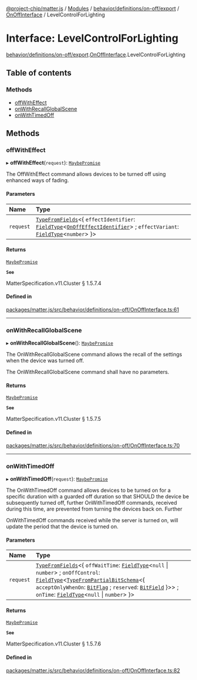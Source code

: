 [@project-chip/matter.js](../README.md) / [Modules](../modules.md) / [behavior/definitions/on-off/export](../modules/behavior_definitions_on_off_export.md) / [OnOffInterface](../modules/behavior_definitions_on_off_export.OnOffInterface.md) / LevelControlForLighting

# Interface: LevelControlForLighting

[behavior/definitions/on-off/export](../modules/behavior_definitions_on_off_export.md).[OnOffInterface](../modules/behavior_definitions_on_off_export.OnOffInterface.md).LevelControlForLighting

## Table of contents

### Methods

- [offWithEffect](behavior_definitions_on_off_export.OnOffInterface.LevelControlForLighting.md#offwitheffect)
- [onWithRecallGlobalScene](behavior_definitions_on_off_export.OnOffInterface.LevelControlForLighting.md#onwithrecallglobalscene)
- [onWithTimedOff](behavior_definitions_on_off_export.OnOffInterface.LevelControlForLighting.md#onwithtimedoff)

## Methods

### offWithEffect

▸ **offWithEffect**(`request`): [`MaybePromise`](../modules/util_export.md#maybepromise)

The OffWithEffect command allows devices to be turned off using enhanced ways of fading.

#### Parameters

| Name | Type |
| :------ | :------ |
| `request` | [`TypeFromFields`](../modules/tlv_export.md#typefromfields)\<\{ `effectIdentifier`: [`FieldType`](tlv_export.FieldType.md)\<[`OnOffEffectIdentifier`](../enums/cluster_export.OnOff.OnOffEffectIdentifier.md)\> ; `effectVariant`: [`FieldType`](tlv_export.FieldType.md)\<`number`\>  }\> |

#### Returns

[`MaybePromise`](../modules/util_export.md#maybepromise)

**`See`**

MatterSpecification.v11.Cluster § 1.5.7.4

#### Defined in

[packages/matter.js/src/behavior/definitions/on-off/OnOffInterface.ts:61](https://github.com/project-chip/matter.js/blob/904d0c9b952b91f28a21803759c5e5c66ee4d272/packages/matter.js/src/behavior/definitions/on-off/OnOffInterface.ts#L61)

___

### onWithRecallGlobalScene

▸ **onWithRecallGlobalScene**(): [`MaybePromise`](../modules/util_export.md#maybepromise)

The OnWithRecallGlobalScene command allows the recall of the settings when the device was turned off.

The OnWithRecallGlobalScene command shall have no parameters.

#### Returns

[`MaybePromise`](../modules/util_export.md#maybepromise)

**`See`**

MatterSpecification.v11.Cluster § 1.5.7.5

#### Defined in

[packages/matter.js/src/behavior/definitions/on-off/OnOffInterface.ts:70](https://github.com/project-chip/matter.js/blob/904d0c9b952b91f28a21803759c5e5c66ee4d272/packages/matter.js/src/behavior/definitions/on-off/OnOffInterface.ts#L70)

___

### onWithTimedOff

▸ **onWithTimedOff**(`request`): [`MaybePromise`](../modules/util_export.md#maybepromise)

The OnWithTimedOff command allows devices to be turned on for a specific duration with a guarded off
duration so that SHOULD the device be subsequently turned off, further OnWithTimedOff commands, received
during this time, are prevented from turning the devices back on. Further

OnWithTimedOff commands received while the server is turned on, will update the period that the device is
turned on.

#### Parameters

| Name | Type |
| :------ | :------ |
| `request` | [`TypeFromFields`](../modules/tlv_export.md#typefromfields)\<\{ `offWaitTime`: [`FieldType`](tlv_export.FieldType.md)\<``null`` \| `number`\> ; `onOffControl`: [`FieldType`](tlv_export.FieldType.md)\<[`TypeFromPartialBitSchema`](../modules/schema_export.md#typefrompartialbitschema)\<\{ `acceptOnlyWhenOn`: [`BitFlag`](../modules/schema_export.md#bitflag) ; `reserved`: [`BitField`](../modules/schema_export.md#bitfield)  }\>\> ; `onTime`: [`FieldType`](tlv_export.FieldType.md)\<``null`` \| `number`\>  }\> |

#### Returns

[`MaybePromise`](../modules/util_export.md#maybepromise)

**`See`**

MatterSpecification.v11.Cluster § 1.5.7.6

#### Defined in

[packages/matter.js/src/behavior/definitions/on-off/OnOffInterface.ts:82](https://github.com/project-chip/matter.js/blob/904d0c9b952b91f28a21803759c5e5c66ee4d272/packages/matter.js/src/behavior/definitions/on-off/OnOffInterface.ts#L82)
